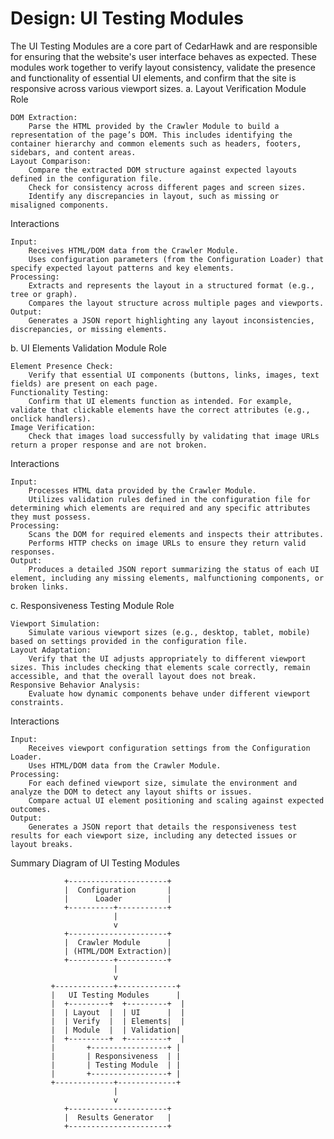 Design: UI Testing Modules
=====================
The UI Testing Modules are a core part of CedarHawk and are responsible for ensuring that the website's user interface behaves as expected. These modules work together to verify layout consistency, validate the presence and functionality of essential UI elements, and confirm that the site is responsive across various viewport sizes.
a. Layout Verification Module
Role

    DOM Extraction:
        Parse the HTML provided by the Crawler Module to build a representation of the page’s DOM. This includes identifying the container hierarchy and common elements such as headers, footers, sidebars, and content areas.
    Layout Comparison:
        Compare the extracted DOM structure against expected layouts defined in the configuration file.
        Check for consistency across different pages and screen sizes.
        Identify any discrepancies in layout, such as missing or misaligned components.

Interactions

    Input:
        Receives HTML/DOM data from the Crawler Module.
        Uses configuration parameters (from the Configuration Loader) that specify expected layout patterns and key elements.
    Processing:
        Extracts and represents the layout in a structured format (e.g., tree or graph).
        Compares the layout structure across multiple pages and viewports.
    Output:
        Generates a JSON report highlighting any layout inconsistencies, discrepancies, or missing elements.

b. UI Elements Validation Module
Role

    Element Presence Check:
        Verify that essential UI components (buttons, links, images, text fields) are present on each page.
    Functionality Testing:
        Confirm that UI elements function as intended. For example, validate that clickable elements have the correct attributes (e.g., onclick handlers).
    Image Verification:
        Check that images load successfully by validating that image URLs return a proper response and are not broken.

Interactions

    Input:
        Processes HTML data provided by the Crawler Module.
        Utilizes validation rules defined in the configuration file for determining which elements are required and any specific attributes they must possess.
    Processing:
        Scans the DOM for required elements and inspects their attributes.
        Performs HTTP checks on image URLs to ensure they return valid responses.
    Output:
        Produces a detailed JSON report summarizing the status of each UI element, including any missing elements, malfunctioning components, or broken links.

c. Responsiveness Testing Module
Role

    Viewport Simulation:
        Simulate various viewport sizes (e.g., desktop, tablet, mobile) based on settings provided in the configuration file.
    Layout Adaptation:
        Verify that the UI adjusts appropriately to different viewport sizes. This includes checking that elements scale correctly, remain accessible, and that the overall layout does not break.
    Responsive Behavior Analysis:
        Evaluate how dynamic components behave under different viewport constraints.

Interactions

    Input:
        Receives viewport configuration settings from the Configuration Loader.
        Uses HTML/DOM data from the Crawler Module.
    Processing:
        For each defined viewport size, simulate the environment and analyze the DOM to detect any layout shifts or issues.
        Compare actual UI element positioning and scaling against expected outcomes.
    Output:
        Generates a JSON report that details the responsiveness test results for each viewport size, including any detected issues or layout breaks.

Summary Diagram of UI Testing Modules

                +----------------------+
                |  Configuration       |
                |      Loader          |
                +----------+-----------+
                           |
                           v
                +----------------------+
                |  Crawler Module      |
                | (HTML/DOM Extraction)|
                +----------+-----------+
                           |
                           v
             +-------------+-------------+
             |   UI Testing Modules      |
             |  +---------+  +---------+  |
             |  | Layout  |  | UI      |  |
             |  | Verify  |  | Elements|  |
             |  | Module  |  | Validation|
             |  +---------+  +---------+  |
             |       +-----------------+ |
             |       | Responsiveness  | |
             |       | Testing Module  | |
             |       +-----------------+ |
             +-------------+-------------+
                           |
                           v
                +----------------------+
                |  Results Generator   |
                +----------------------+
